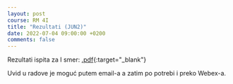 ```yaml
---
layout: post
course: RM 4I
title: "Rezultati (JUN2)"
date: 2022-07-04 09:00:00 +0200
comments: false
---
```


Rezultati ispita za I smer: 
[.pdf](/courses/rm/results/RM_2021_2022_I.pdf){:target="_blank"}

Uvid u radove je moguć putem email-a a zatim po potrebi i preko Webex-a.
